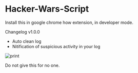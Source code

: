 # Hacker-Wars-Script
Install this in google chrome how extension, in developer mode.

Changelog v1.0.0
- Auto clean log
- Nitification of suspicious activity in your log

![print](https://i.imgur.com/d7Q69RE.png)

Do not give this for no one.
